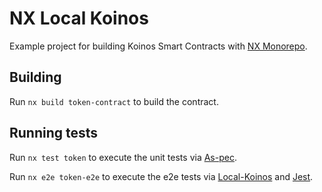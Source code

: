# NX Local Koinos

Example project for building Koinos Smart Contracts with [NX Monorepo](https://nx.dev).

## Building

Run `nx build token-contract` to build the contract.

## Running tests

Run `nx test token` to execute the unit tests via [As-pec](https://github.com/as-pect/as-pect).

Run `nx e2e token-e2e` to execute the e2e tests via [Local-Koinos](https://github.com/roaminro/local-koinos) and [Jest](https://jestjs.io).
